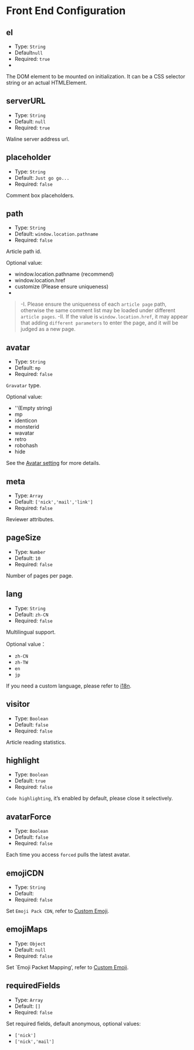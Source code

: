 # Front End Configuration

## el

- Type: `String`
- Default`null`
- Required: `true`
- 
The DOM element to be mounted on initialization. It can be a CSS selector string or an actual HTMLElement.
## serverURL

- Type: `String`
- Default: `null`
- Required: `true`

Waline server address url.

## placeholder
- Type: `String`
- Default: `Just go go...`
- Required: `false`

Comment box placeholders.

## path
- Type: `String`
- Default: `window.location.pathname`
- Required: `false`

Article path id.

Optional value:

- window.location.pathname (recommend)
- window.location.href
- customize (Please ensure uniqueness)
- 
>-I. Please ensure the uniqueness of each `article page` path, otherwise the same comment list may be loaded under different `article pages`.
>-II. If the value is `window.location.href`, it may appear that adding `different parameters` to enter the page, and it will be judged as a new page.
## avatar
- Type: `String`
- Default: `mp`
- Required: `false`

`Gravatar` type.

Optional value:

- ''(Empty string)
- mp
- identicon
- monsterid
- wavatar
- retro
- robohash
- hide

See the [Avatar setting](/avatar.html) for more details.
## meta
- Type: `Array`
- Default: `['nick','mail','link']`
- Required: `false`

Reviewer attributes.

## pageSize
- Type: `Number`
- Default: `10`
- Required: `false`

Number of pages per page.

## lang
- Type: `String`
- Default: `zh-CN`
- Required: `false`

Multilingual support.

Optional value：

- `zh-CN`
- `zh-TW`
- `en`
- `jp`

If you need a custom language, please refer to [i18n](/i18n.html).

## visitor

- Type: `Boolean`
- Default: `false`
- Required: `false`

Article reading statistics.
## highlight
- Type: `Boolean`
- Default: `true`
- Required: `false`

`Code highlighting`, it’s enabled by default, please close it selectively.

## avatarForce
- Type: `Boolean`
- Default: `false`
- Required: `false`
  
Each time you access `forced` pulls the latest avatar.
## emojiCDN
- Type: `String`
- Default: ` `
- Required: `false`

Set `Emoji Pack CDN`, refer to [Custom Emoji](/client/emoji.html).

## emojiMaps
- Type: `Object`
- Default: `null`
- Required: `false`

Set `Emoji Packet Mapping’, refer to [Custom Emoji](/client/emoji.html).

## requiredFields
- Type: `Array`
- Default: `[]`
- Required: `false`

Set required fields, default anonymous, optional values:

- `['nick']`
- `['nick','mail']`
